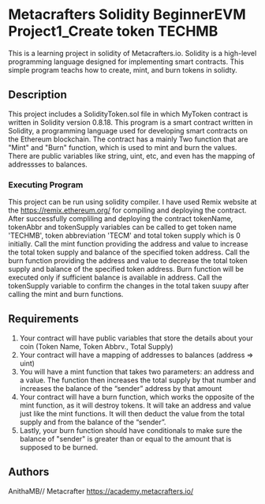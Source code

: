 # Metacrafters Solidity BeginnerEVM Project1_Create token TECHMB
This is a learning project in solidity of Metacrafters.io. Solidity is a high-level programming language designed for implementing smart contracts. This simple program teachs  how to create, mint, and burn tokens in solidty.


## Description
This project includes a SolidityToken.sol file in which MyToken contract is written in Solidity version 0.8.18. 
This program is a smart contract written in Solidity, a programming language used for developing smart contracts on the Ethereum blockchain. The contract has a mainly Two function that are "Mint" and "Burn" function, which is used to mint and burn the values. There are public variables like string, uint, etc, and even has the mapping of addressses to balances.

### Executing Program
This project can be run using solidity compiler. I have used Remix website at the https://remix.ethereum.org/ for compiling and deploying the contract. After successfully compliling and deploying the contract tokenName, tokenAbbr and tokenSupply variables can be called to get token name 'TECHMB', token abbreviation 'TECM' and total token supply which is 0 initially. Call the mint function providing the address and value to increase the total token supply and balance of the specified token address. Call the burn function providing the address and value to decrease the total token supply and balance of the specified token address. Burn function will be executed only if sufficient balance is available in address. Call the tokenSupply variable to confirm the changes in the total taken suupy after calling the mint and burn functions.

## Requirements
   1. Your contract will have public variables that store the details about your coin (Token Name, Token Abbrv., Total Supply)
   2. Your contract will have a mapping of addresses to balances (address => uint)
   3. You will have a mint function that takes two parameters: an address and a value. 
       The function then increases the total supply by that number and increases the balance 
       of the “sender” address by that amount
   4. Your contract will have a burn function, which works the opposite of the mint function, as it will destroy tokens. 
       It will take an address and value just like the mint functions. It will then deduct the value from the total supply 
       and from the balance of the “sender”.
   5. Lastly, your burn function should have conditionals to make sure the balance of "sender" is greater than or equal 
       to the amount that is supposed to be burned.
## Authors
 AnithaMB//
 Metacrafter
https://academy.metacrafters.io/
